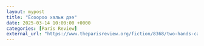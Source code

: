 ```yaml
---
layout: mypost
title: "Ёсоороо хальж дээ"
date: 2025-03-14 10:00:00 +0000
categories: [Paris Review]
external_url: "https://www.theparisreview.org/fiction/8368/two-hands-caoilinn-hughes"
---
```

